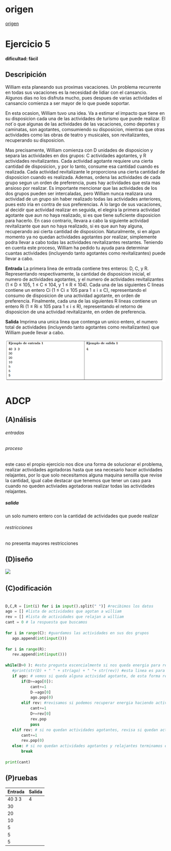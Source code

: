 # origen 
[origen](https://codeforces.com/gym/104555/problem/F)

# Ejercicio 5

#### dificultad: fácil 

## Descripición 

William esta planeando sus proximas vacaciones. Un problema recurrente en todas sus vacaciones es la necesidad de lidiar con el cansancio. Algunos dias no los disfruta mucho, pues despues de varias actividades el cansancio comienza a ser mayor de lo que puede soportar.

En esta ocasion, William tuvo una idea. Va a estimar el impacto que tiene en su disposicion cada una de las actividades de turismo que puede realizar. El not´o que algunas de las actividades de las vacaciones, como deportes y caminatas, son agotantes, comsumiendo su disposicion, mientras que otras actividades como las obras de teatro y musicales, son revitalizantes, recuperando su disposicion.

Mas precisamente, William comienza con D unidades de disposicion y separa las actividades en dos grupos: C actividades agotantes, y R actividades revitalizantes. Cada actividad agotante requiere una cierta cantidad de disposicion, y por lo tanto, consume esa cantidad cuando es realizada. Cada actividad revitalizante le proporciona una cierta cantidad de disposicion cuando es realizada. Ademas, ordena las actividades de cada grupo segun un orden de preferencia, pues hay actividades que esta mas ansioso por realizar. Es importante mencionar que las actividades de los dos grupos pueden ser intercaladas, pero William nunca realizara una actividad de un grupo sin haber realizado todas las actividades anteriores, pues esto iria en contra de sus preferencias.
A lo largo de sus vacaciones, al decidir que actividad realizar en seguida, el elegira la primera actividad agotante que aun no haya realizado, si es que tiene suficiente disposicion para hacerlo. En caso contrario, llevara a cabo la siguiente actividad revitalizante que aun no haya realizado, si es que aun hay alguna, recuperando asi cierta cantidad de disposicion. Naturalmente, si en algun momento ya no quedan actividades agotantes por realizar, simplemente podra llevar a cabo todas las actividades revitalizantes restantes. Teniendo en cuenta este proceso, William ha pedido tu ayuda para determinar cuantas actividades (incluyendo tanto agotantes como revitalizantes) puede llevar a cabo.

**Entrada**
La primera linea de entrada contiene tres enteros: D, C, y R. Representando respectivamente, la cantidad de disposicion inicial, el numero de actividades agotantes, y el numero de actividades revitalizantes (1 ≤ D ≤ 105, 1 ≤ C ≤ 104, y 1 ≤ R ≤ 104). Cada una de las siguientes C lineas contiene un entero Ci (1 ≤ Ci ≤ 105 para 1 ≤ i ≤ C), representando el consumo de disposicion de una actividad agotante, en orden de preferencia. Finalmente, cada una de las siguientes R lineas contiene un entero Ri (1 ≤ Ri ≤ 105 para 1 ≤ i ≤ R), representando el retorno de disposicion de una actividad revitalizante, en orden de preferencia.

**Salida**
Imprima una unica linea que contenga un unico entero, el numero total de actividades (incluyendo tanto agotantes como revitalizantes) que William puede llevar a cabo.

![](ejemplo.png)

# ADCP

## (A)nálisis

###### entradas


###### proceso

este caso el propio ejercicio nos dice una forma de solucionar el problema, realizar actividades agotadoras hasta que sea necesario hacer actividades relajantes, por lo que solo necesitamos alguna maquina sensilla que revise la cantidad, igual cabe destacar que tenemos que tener un caso para cuando no queden activiades agotadoras realizar todas las actividades relajantes.

##### salida 

un solo numero entero con la cantidad de actividades que puede realizar 

###### restricciones 
no presenta mayores restricciones

## (D)iseño
![](diseño.png)


## (C)odificación
 ```py

D,C,R = [int(i) for i in input().split(" ")] #recibimos los datos
ago = [] #lista de actividades que agotan a william
rev = [] #lista de actividades que relajan a william
cant = 0 # la respuesta que buscamos 

for i in range(C): #guardamos las actividades en sus dos grupos
    ago.append(int(input()))

for i in range(R):
    rev.append(int(input()))

while(D>0 ): #esto pregunta escencialmente si nos queda energia para realizar alguna actividad
    #print(str(D) + " " + str(ago) + " "+ str(rev)) #esta linea es para verificar que todo funcione bien y no deberia aparecer en la version final 
    if ago: # vemos si queda alguna actividad agotante, de esta forma revisara automaticamente el tamaño, si no queda nada sera falso
        if(D>=ago[0]):
            cant+=1
            D-=ago[0]
            ago.pop(0)
        elif rev: #revisamos si podemos recuperar energia haciendo activides que relajen
            cant+=1
            D+=rev[0]
            rev.pop    
            pass
    elif rev: # si no quedan actividades agotantes, revisa si quedan actividades relajantes
        cant+=1
        rev.pop(0)
    else: # si no quedan actividades agotantes y relajantes terminamos el bucle
        break

print(cant)

```
## (P)ruebas 

|Entrada    |  Salida  |
|-----------|----------|
|40 3 3     |  4       |
|30         |          |
|20         |          |
|10         |          |
|5          |          |  
|5          |          | 
|5          |          |



